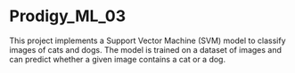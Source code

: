 # Prodigy_ML_03
This project implements a Support Vector Machine (SVM) model to classify images of cats and dogs. The model is trained on a dataset of images and can predict whether a given image contains a cat or a dog.
